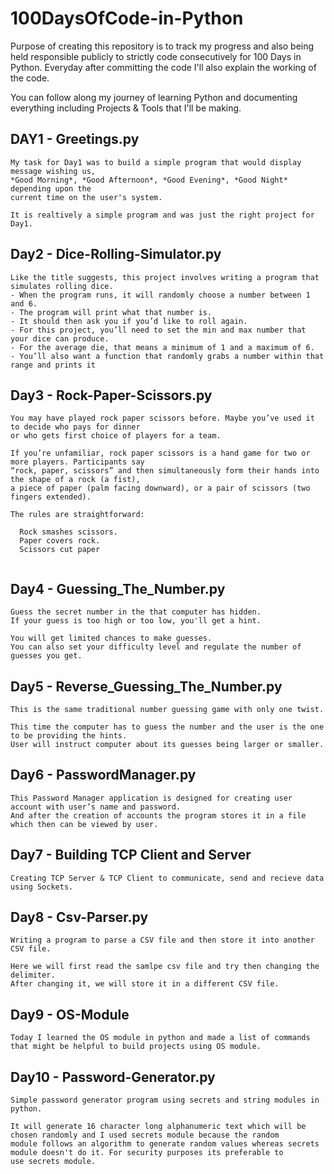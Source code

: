 # 100DaysOfCode-in-Python


Purpose of creating this repository is to track my progress and also being held responsible publicly to strictly code consecutively for 100 Days in Python.
Everyday after committing the code I'll also explain the working of the code.

You can follow along my journey of learning Python and documenting everything including Projects & Tools that I'll be making.

## DAY1 - Greetings.py

```
My task for Day1 was to build a simple program that would display message wishing us, 
*Good Morning*, *Good Afternoon*, *Good Evening*, *Good Night* depending upon the 
current time on the user's system.

It is realtively a simple program and was just the right project for Day1.
```

## Day2 - Dice-Rolling-Simulator.py

```
Like the title suggests, this project involves writing a program that simulates rolling dice. 
- When the program runs, it will randomly choose a number between 1 and 6.
- The program will print what that number is. 
- It should then ask you if you’d like to roll again. 
- For this project, you’ll need to set the min and max number that your dice can produce. 
- For the average die, that means a minimum of 1 and a maximum of 6. 
- You’ll also want a function that randomly grabs a number within that range and prints it
```

## Day3 - Rock-Paper-Scissors.py

```
You may have played rock paper scissors before. Maybe you’ve used it to decide who pays for dinner 
or who gets first choice of players for a team.

If you’re unfamiliar, rock paper scissors is a hand game for two or more players. Participants say 
“rock, paper, scissors” and then simultaneously form their hands into the shape of a rock (a fist), 
a piece of paper (palm facing downward), or a pair of scissors (two fingers extended). 

The rules are straightforward:

  Rock smashes scissors.
  Paper covers rock.
  Scissors cut paper
  
```

## Day4 - Guessing_The_Number.py

```
Guess the secret number in the that computer has hidden.
If your guess is too high or too low, you'll get a hint.

You will get limited chances to make guesses. 
You can also set your difficulty level and regulate the number of guesses you get.
```

## Day5 - Reverse_Guessing_The_Number.py

```
This is the same traditional number guessing game with only one twist.

This time the computer has to guess the number and the user is the one 
to be providing the hints.
User will instruct computer about its guesses being larger or smaller.
```

## Day6 - PasswordManager.py

```
This Password Manager application is designed for creating user account with user’s name and password. 
And after the creation of accounts the program stores it in a file which then can be viewed by user.
```

## Day7 - Building TCP Client and Server

```
Creating TCP Server & TCP Client to communicate, send and recieve data using Sockets.
```

## Day8 - Csv-Parser.py

```
Writing a program to parse a CSV file and then store it into another CSV file.

Here we will first read the samlpe csv file and try then changing the delimiter.
After changing it, we will store it in a different CSV file.
```

## Day9 - OS-Module

```
Today I learned the OS module in python and made a list of commands that might be helpful to build projects using OS module.
```

## Day10 - Password-Generator.py

```
Simple password generator program using secrets and string modules in python.

It will generate 16 character long alphanumeric text which will be chosen randomly and I used secrets module because the random 
module follows an algorithm to generate random values whereas secrets module doesn't do it. For security purposes its preferable to
use secrets module.
```
